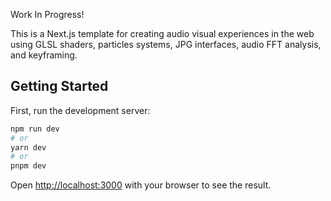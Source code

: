 Work In Progress!

This is a Next.js template for creating audio visual experiences in the web using GLSL shaders, particles systems, JPG interfaces, audio FFT analysis, and keyframing.

## Getting Started

First, run the development server:

```bash
npm run dev
# or
yarn dev
# or
pnpm dev
```

Open [http://localhost:3000](http://localhost:3000) with your browser to see the result.
